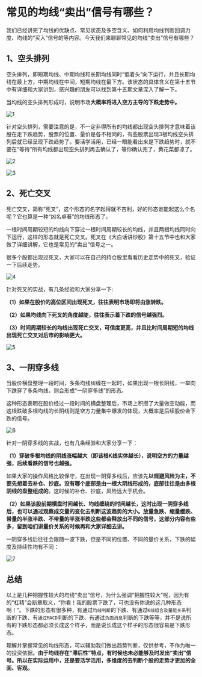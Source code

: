 # 常见的均线“卖出”信号有哪些？

我们已经讲完了均线的优缺点、常见状态及多空含义、如何利用均线判断回调力度、均线的“买入”信号的等内容。今天我们来聊聊常见的均线“卖出”信号有哪些？

## 1、空头排列

空头排列，即短期均线、中期均线和长期均线同时“低着头”向下运行，并且长期均线在最上方，中期均线在中间，短期均线在最下方。该状态的具体含义在第十五节中有详细和大家讲到，感兴趣的朋友可以找到第十五期文章深入了解一下。

当均线的空头排列形成时，说明市场**大概率将进入空方主导的下跌走势中。**

![1](https://apicdn.app.gtja.com/baishitong/ZXZX/202108/fwb_images/1ae142b63d7947c1be59e0de3e3a7b4f.png)

针对空头排列，需要注意的是，不一定非得所有的均线都出现空头排列才意味着该股在走下跌趋势，股票的位置、量价是各不相同的，有些股票出现3根均线空头排列后就已经呈现下跌趋势了。要活学活用，已经一眼能看出来是下跌趋势时，就不要在“等待”所有均线都出现空头排列再去确认了，等你确认完了，黄花菜都凉了。

![2](https://apicdn.app.gtja.com/baishitong/ZXZX/202108/fwb_images/9aad928764d946c0be61336bf4013289.png)

![3](https://apicdn.app.gtja.com/baishitong/ZXZX/202108/fwb_images/f6121aa4dfaf470da105978ebc0b4b43.png)

## 2、死亡交叉

死亡交叉，简称“死叉”，这个形态的名字起得就不吉利，好的形态谁能起这么个名呢？它也算是一种“凶名卓著”的均线形态了。

一根时间周期较短的均线向下穿过一根时间周期较长的均线，并且两根均线同时向下运行，这样的形态就是死亡交叉。死叉在《大白话讲炒股》第十五节中也和大家做了详细讲解，它也是常见的“卖出”信号之一。

很多个股都出现过死叉，大家可以在自己的持仓股里看看历史走势中的死叉，验证一下后续走势。

![4](https://apicdn.app.gtja.com/baishitong/ZXZX/202108/fwb_images/d132e653d69949cdbfb122d599071137.png)

针对死叉的实战，有几条经验和大家分享一下:

**（1）如果在股价的高位区间出现死叉，往往表明市场即将由涨转跌。**

**（2）如果均线向下死叉的角度越陡，往往表示着下跌的信号越强烈。**

**（3）时间周期较长的均线出现死亡交叉，可信度更高，并且比时间周期短的均线出现死亡交叉对后市的影响更大。**

![5](https://apicdn.app.gtja.com/baishitong/ZXZX/202108/fwb_images/de84d20e1ba5482d8e6033695e31e44c.png)

## 3、一阴穿多线

当股价横盘整理一段时间，多条均线纠缠在一起时，如果出现一根长阴线，一举向下跌穿了多条均线，则会形成“一阴穿多线”的形态。

这种形态表明在股价经过一段时间的横盘整理后，市场上积攒了大量做空动能，而这根跌破多根均线的长阴线则是空方力量集中爆发的体现，大概率是后续股价会下跌的信号。

![6](https://apicdn.app.gtja.com/baishitong/ZXZX/202108/fwb_images/ebf0114899124e96a3038cfcce1a4983.png)

针对一阴穿多线的实战，也有几条经验和大家分享一下：

**（1）穿破多根均线的阴线涨幅越大（即该根K线实体越长），说明空方的力量越强，后续看跌的信号也越强。**

如果大家的操作风格比较保守，在出现一阴穿多线后，应该先**以规避风险为主，不要先想着去补仓、抄底。没有哪个底部是由一根大阴线形成的，底部往往是由多根阴线的盘整组成的**。这时候的补仓、抄底，风险远大于机会。

**（2）如果该股前期横盘时间越长、均线缠绕的时间越长，这时出现一阴穿多线后，也可以通过观察成交量的变化去判断这波趋势的大小。放量急跌、缩量缓跌、带量的半涨半跌、不带量的半涨半跌这些都会释放出不同的信号，这部分内容有些多，留到咱们讲量价关系的时候再和大家详细去讲。**

一阴穿多线后往往会跟随一波下跌，但是不同的位置、不同的量价关系，下跌的幅度及持续性均有不同：

![7](https://apicdn.app.gtja.com/baishitong/ZXZX/202108/fwb_images/d5eb725fad334b40a1226a7e49d6eb98.png)

## 总结

以上是几种把握性较大的均线“卖出”信号，为什么强调“把握性较大”呢，因为有的“杠精”会断章取义，“你看！我的股票下跌了，可也没有你说的这几种形态啊！”。下跌的形态有很多种，有通过`均线判断`的下跌、有通过`K线组合及量能关系`判断的下跌、有`通过MACD`判断的下跌、有通过`负面消息`判断的下跌等等，并不是说所有的下跌形态都必须长成这个样子，而是说长成这个样子的形态很容易是下跌形态。

理解并掌握常见的均线形态，可以辅助我们做出趋势判断，仅供参考，不作为唯一的投资依据。**由于均线存在“滞后性”特点，有时候也未必能够及时发出“卖出”信号。所以在实际运用中，还是要活学活用，多维度的去判断个股的走势才更加的全面、客观。**
